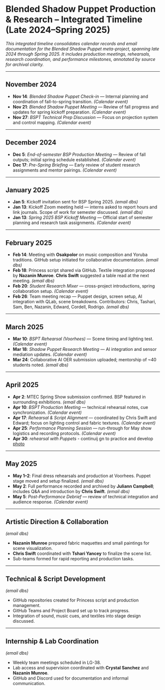 # Blended Shadow Puppet Production & Research – Integrated Timeline (Late 2024–Spring 2025)

*This integrated timeline consolidates calendar records and email documentation for the Blended Shadow Puppet meta-project, spanning late 2024 through Spring 2025. It includes production meetings, rehearsals, research coordination, and performance milestones, annotated by source for archival clarity.*

---

## **November 2024**

* **Nov 14**: *Blended Shadow Puppet Check-in* — Internal planning and coordination of fall-to-spring transition. *(Calendar event)*
* **Nov 21**: *Blended Shadow Puppet Meeting* — Review of fall progress and updates for spring kickoff preparation. *(Calendar event)*
* **Nov 27**: *BSPT Technical Prep Discussion* — Focus on projection system and control mapping. *(Calendar event)*

---

## **December 2024**

* **Dec 5**: *End-of-semester BSP Production Meeting* — Review of fall outputs; initial spring schedule established. *(Calendar event)*
* **Dec 17**: *Pre-Spring Briefing* — Early review of student research assignments and mentor pairings. *(Calendar event)*

---

## **January 2025**

* **Jan 5**: Kickoff invitation sent for BSP Spring 2025. *(email dbs)*
* **Jan 13**: Kickoff Zoom meeting held — interns asked to report hours and link journals. Scope of work for semester discussed. *(email dbs)*
* **Jan 13**: *Spring 2025 BSP Kickoff Meeting* — Official start of semester planning and research task assignments. *(Calendar event)*

---

## **February 2025**

* **Feb 14**: Meeting with **Osakpolor** on music composition and Yoruba traditions. GitHub setup initiated for collaborative documentation. *(email dbs)*
* **Feb 18**: Princess script shared via GitHub. Textile integration proposed by **Nazanin Munroe**. **Chris Swift** suggested a table read at the next meeting. *(email dbs)*
* **Feb 20**: *Student Research Mixer* — cross-project introductions, spring collaboration setup. *(Calendar event)*
* **Feb 26**: Team meeting recap — Puppet design, screen setup, AI integration with QLab, scene breakdowns.
  Contributors: Chris, Tashari, Sam, Ben, Nazanin, Edward, Cordell, Rodrigo. *(email dbs)*

---

## **March 2025**

* **Mar 10**: *BSPT Rehearsal (Voorhees)* — Scene timing and lighting test. *(Calendar event)*
* **Mar 18**: *Shadow Puppet Research Meeting* — AI integration and sensor mediation updates. *(Calendar event)*
* **Mar 24**: Collaborative AI OER submission uploaded; mentorship of ~40 students noted. *(email dbs)*

---

## **April 2025**

* **Apr 2**: MTEC Spring Show submission confirmed. BSP featured in surrounding exhibitions. *(email dbs)*
* **Apr 10**: *BSPT Production Meeting* — technical rehearsal notes, cue synchronization. *(Calendar event)*
* **Apr 17**: *Rehearsal & Script Alignment* — coordinated by Chris Swift and Edward; focus on lighting control and fabric textures. *(Calendar event)*
* **Apr 25**: *Performance Planning Session* — run-through for May show logistics and recording protocols. *(Calendar event)*
* **Apr 30**: *rehearsal with Puppets* - continuij gn to practice and develop [photo](https://www.dropbox.com/scl/fi/ibpp4w2joymexcet61yxp/BSP-team-assembling-puppet-attachments.jpg)


---

## **May 2025**

* **May 1–2**: Final dress rehearsals and production at Voorhees. Puppet stage moved and setup finalized. *(email dbs)*
* **May 2**: Full performance recorded and archived by **Juliann Campbell**; includes Q&A and introduction by **Chris Swift**. *(email dbs)*
* **May 5**: *Post-Performance Debrief* — review of technical integration and audience response. *(Calendar event)*

---

## **Artistic Direction & Collaboration**

*(email dbs)*

* **Nazanin Munroe** prepared fabric maquettes and small paintings for scene visualization.
* **Chris Swift** coordinated with **Tshari Yancey** to finalize the scene list.
* Sub-teams formed for rapid reporting and production tasks.

---

## **Technical & Script Development**

*(email dbs)*

* GitHub repositories created for Princess script and production management.
* GitHub Teams and Project Board set up to track progress.
* Integration of sound, music cues, and textiles into stage design discussed.

---

## **Internship & Lab Coordination**

*(email dbs)*

* Weekly team meetings scheduled in LG-38.
* Lab access and supervision coordinated with **Crystal Sanchez** and **Nazanin Munroe**.
* GitHub and Discord used for documentation and informal communication.
